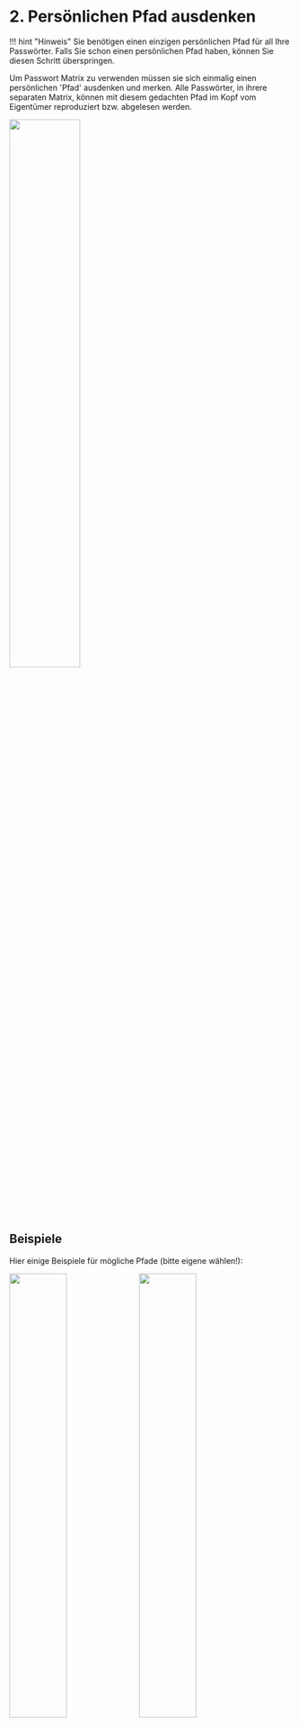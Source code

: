 # 2. Persönlichen Pfad ausdenken

!!! hint "Hinweis"
    Sie benötigen einen einzigen persönlichen Pfad für all Ihre Passwörter. Falls Sie schon einen persönlichen Pfad haben, können Sie diesen Schritt überspringen.

Um Passwort Matrix zu verwenden müssen sie sich einmalig einen persönlichen 'Pfad' ausdenken und merken.
Alle Passwörter, in ihrere separaten Matrix, können mit diesem gedachten Pfad im Kopf vom Eigentümer reproduziert bzw. abgelesen werden.

<img class="shadow" src="/tutorial/images/passwordMatrix_empty.PNG" width="50%">

## Beispiele

Hier einige Beispiele für mögliche Pfade (bitte eigene wählen!):

<img class="shadow" src="/tutorial/images/passwordMatrix_pathExample1.PNG" width="45%">
<img class="shadow" src="/tutorial/images/passwordMatrix_pathExample2.PNG" width="45%">
<img class="shadow" src="/tutorial/images/passwordMatrix_pathExample3.PNG" width="45%">
<img class="shadow" src="/tutorial/images/passwordMatrix_pathExample4.PNG" width="45%">

Ausgehend von dieser Beispiel Passwort Matrix ergeben sich daraus jeweils folgende Passwörter:

<img class="shadow" src="/tutorial/images/passwordMatrix_filled.PNG" width="50%">


<img class="shadow" src="/tutorial/images/passwordMatrix_pathExample1.PNG" width="300px"><img class="shadow" src="/tutorial/images/passwordMatrix_filled.PNG" width="300px"><br>
`e5Rgq&3[FY%s`


<img class="shadow" src="/tutorial/images/passwordMatrix_pathExample2.PNG" width="300px"><img class="shadow" src="/tutorial/images/passwordMatrix_filled.PNG" width="300px"><br>
`R=@Q]A{u3kYvMC`


<img class="shadow" src="/tutorial/images/passwordMatrix_pathExample3.PNG" width="300px"><img class="shadow" src="/tutorial/images/passwordMatrix_filled.PNG" width="300px"><br>
`H+[iQqg:=Vspg` 


<img class="shadow" src="/tutorial/images/passwordMatrix_pathExample4.PNG" width="300px"><img class="shadow" src="/tutorial/images/passwordMatrix_filled.PNG" width="300px"><br>
`R=@:3qJ&i[YF3%Mu{A]Q@=tV`